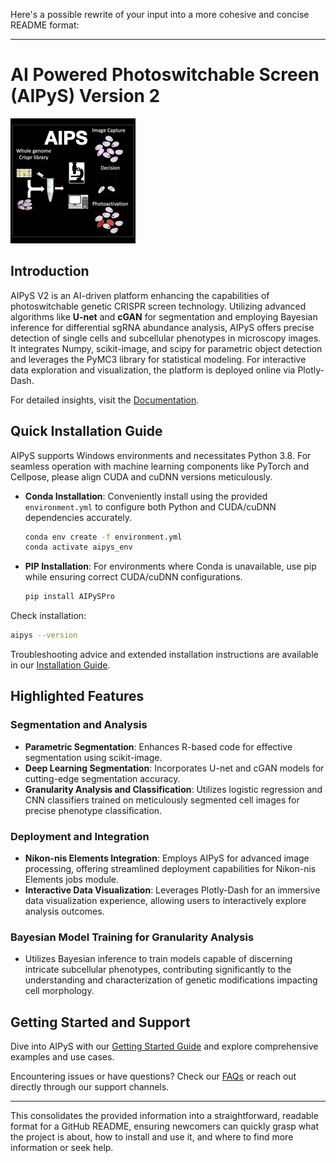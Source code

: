 Here's a possible rewrite of your input into a more cohesive and concise README format:

---

# AI Powered Photoswitchable Screen (AIPyS) Version 2

![AIPyS Logo](https://github.com/gkanfer/AI-PS/raw/master/logoAIPS.png)

## Introduction

AIPyS V2 is an AI-driven platform enhancing the capabilities of photoswitchable genetic CRISPR screen technology. Utilizing advanced algorithms like **U-net** and **cGAN** for segmentation and employing Bayesian inference for differential sgRNA abundance analysis, AIPyS offers precise detection of single cells and subcellular phenotypes in microscopy images. It integrates Numpy, scikit-image, and scipy for parametric object detection and leverages the PyMC3 library for statistical modeling. For interactive data exploration and visualization, the platform is deployed online via Plotly-Dash.

For detailed insights, visit the [Documentation](https://gkanfer.github.io/AIPyS/).

## Quick Installation Guide

AIPyS supports Windows environments and necessitates Python 3.8. For seamless operation with machine learning components like PyTorch and Cellpose, please align CUDA and cuDNN versions meticulously.

- **Conda Installation**: Conveniently install using the provided `environment.yml` to configure both Python and CUDA/cuDNN dependencies accurately.
    ```bash
    conda env create -f environment.yml
    conda activate aipys_env
    ```

- **PIP Installation**: For environments where Conda is unavailable, use pip while ensuring correct CUDA/cuDNN configurations.
    ```bash
    pip install AIPySPro
    ```

Check installation:
```bash
aipys --version
```

Troubleshooting advice and extended installation instructions are available in our [Installation Guide](#).

## Highlighted Features

### Segmentation and Analysis
- **Parametric Segmentation**: Enhances R-based code for effective segmentation using scikit-image.
- **Deep Learning Segmentation**: Incorporates U-net and cGAN models for cutting-edge segmentation accuracy.
- **Granularity Analysis and Classification**: Utilizes logistic regression and CNN classifiers trained on meticulously segmented cell images for precise phenotype classification.

### Deployment and Integration
- **Nikon-nis Elements Integration**: Employs AIPyS for advanced image processing, offering streamlined deployment capabilities for Nikon-nis Elements jobs module.
- **Interactive Data Visualization**: Leverages Plotly-Dash for an immersive data visualization experience, allowing users to interactively explore analysis outcomes.

### Bayesian Model Training for Granularity Analysis
- Utilizes Bayesian inference to train models capable of discerning intricate subcellular phenotypes, contributing significantly to the understanding and characterization of genetic modifications impacting cell morphology.

## Getting Started and Support

Dive into AIPyS with our [Getting Started Guide](#) and explore comprehensive examples and use cases.

Encountering issues or have questions? Check our [FAQs](#) or reach out directly through our support channels.

---

This consolidates the provided information into a straightforward, readable format for a GitHub README, ensuring newcomers can quickly grasp what the project is about, how to install and use it, and where to find more information or seek help.